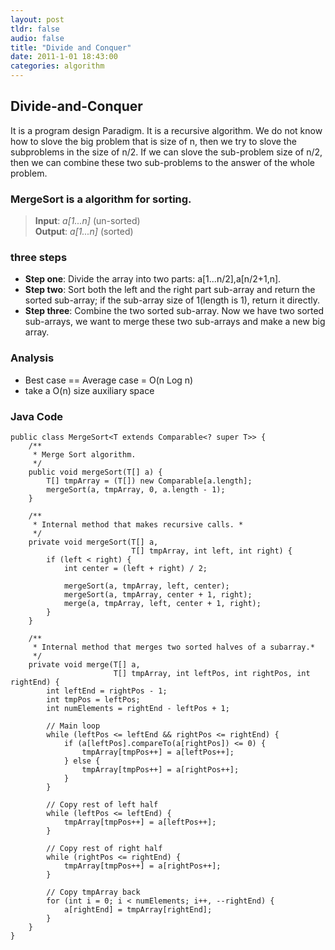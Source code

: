 ```yaml
---
layout: post
tldr: false
audio: false
title: "Divide and Conquer"
date: 2011-1-01 18:43:00
categories: algorithm
---
```


## Divide-and-Conquer
It is a program design Paradigm.
It is a recursive algorithm. 
We do not know how to slove the big problem that is size of n, then we try to slove the subproblems in the size of n/2. If we can slove the sub-problem size of n/2, then we can combine these two sub-problems to the answer of the whole problem.


### MergeSort is a algorithm for sorting.
> **Input**:  *a[1...n]* (un-sorted)  
> **Output**: *a[1...n]* (sorted)

### three steps
* **Step one**: Divide the array into two parts: a[1...n/2],a[n/2+1,n].
* **Step two**: Sort both the left and the right part sub-array and return the sorted sub-array; if the sub-array size of 1(length is 1), return it directly.
* **Step three**: Combine the two sorted sub-array. Now we have two sorted sub-arrays, we want to merge these two sub-arrays and make a new big array.

### Analysis
* Best case == Average case = O(n Log n)
* take a O(n) size auxiliary space

### Java Code

    public class MergeSort<T extends Comparable<? super T>> {
        /**
         * Merge Sort algorithm.
         */
        public void mergeSort(T[] a) {
            T[] tmpArray = (T[]) new Comparable[a.length];
            mergeSort(a, tmpArray, 0, a.length - 1);
        }
    
        /**
         * Internal method that makes recursive calls. *
         */
        private void mergeSort(T[] a,
                               T[] tmpArray, int left, int right) {
            if (left < right) {
                int center = (left + right) / 2;
    
                mergeSort(a, tmpArray, left, center);
                mergeSort(a, tmpArray, center + 1, right);
                merge(a, tmpArray, left, center + 1, right);
            }
        }
    
        /**
         * Internal method that merges two sorted halves of a subarray.*
         */
        private void merge(T[] a,
                           T[] tmpArray, int leftPos, int rightPos, int rightEnd) {
            int leftEnd = rightPos - 1;
            int tmpPos = leftPos;
            int numElements = rightEnd - leftPos + 1;
    
            // Main loop
            while (leftPos <= leftEnd && rightPos <= rightEnd) {
                if (a[leftPos].compareTo(a[rightPos]) <= 0) {
                    tmpArray[tmpPos++] = a[leftPos++];
                } else {
                    tmpArray[tmpPos++] = a[rightPos++];
                }
            }
    
            // Copy rest of left half
            while (leftPos <= leftEnd) {
                tmpArray[tmpPos++] = a[leftPos++];
            }
    
            // Copy rest of right half
            while (rightPos <= rightEnd) {
                tmpArray[tmpPos++] = a[rightPos++];
            }
    
            // Copy tmpArray back
            for (int i = 0; i < numElements; i++, --rightEnd) {
                a[rightEnd] = tmpArray[rightEnd];
            }
        }
    }